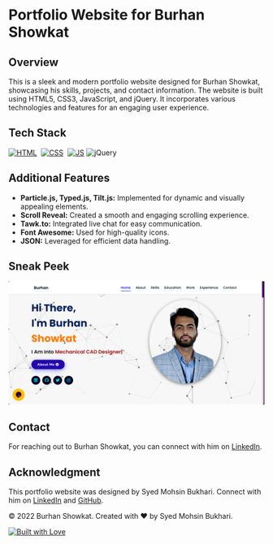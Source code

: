 # Portfolio Website for Burhan Showkat

## Overview

This is a sleek and modern portfolio website designed for Burhan Showkat, showcasing his skills, projects, and contact information. The website is built using HTML5, CSS3, JavaScript, and jQuery. It incorporates various technologies and features for an engaging user experience.

## Tech Stack

[![HTML](https://img.shields.io/badge/html5%20-%23E34F26.svg?&style=for-the-badge&logo=html5&logoColor=white)](https://github.com/jigar-sable/Portfolio-Website/search?l=html)&nbsp;
[![CSS](https://img.shields.io/badge/css3%20-%231572B6.svg?&style=for-the-badge&logo=css3&logoColor=white)](https://github.com/jigar-sable/Portfolio-Website/search?l=css)&nbsp;
[![JS](https://img.shields.io/badge/javascript%20-%23323330.svg?&style=for-the-badge&logo=javascript&logoColor=%23F7DF1E)](https://github.com/jigar-sable/Portfolio-Website/search?l=javascript)
<img alt="jQuery" src="https://img.shields.io/badge/jquery-%230769AD.svg?style=for-the-badge&logo=jquery&logoColor=white"/>

## Additional Features

- **Particle.js, Typed.js, Tilt.js:** Implemented for dynamic and visually appealing elements.
- **Scroll Reveal:** Created a smooth and engaging scrolling experience.
- **Tawk.to:** Integrated live chat for easy communication.
- **Font Awesome:** Used for high-quality icons.
- **JSON:** Leveraged for efficient data handling.

## Sneak Peek

![Main Page](https://github.com/Burhan80/Portfolio-Website-main/blob/master/main.png)

## Contact

For reaching out to Burhan Showkat, you can connect with him on [LinkedIn](https://www.linkedin.com/in/burhan-showkat-745428230/).

## Acknowledgment

This portfolio website was designed by Syed Mohsin Bukhari. Connect with him on [LinkedIn](https://www.linkedin.com/in/syed-mohsin-bukhari/) and [GitHub](https://github.com/mayourbukhari/).

© 2022 Burhan Showkat. Created with ❤️ by Syed Mohsin Bukhari.

[![Built with Love](https://forthebadge.com/images/badges/built-with-love.svg)](https://forthebadge.com)
